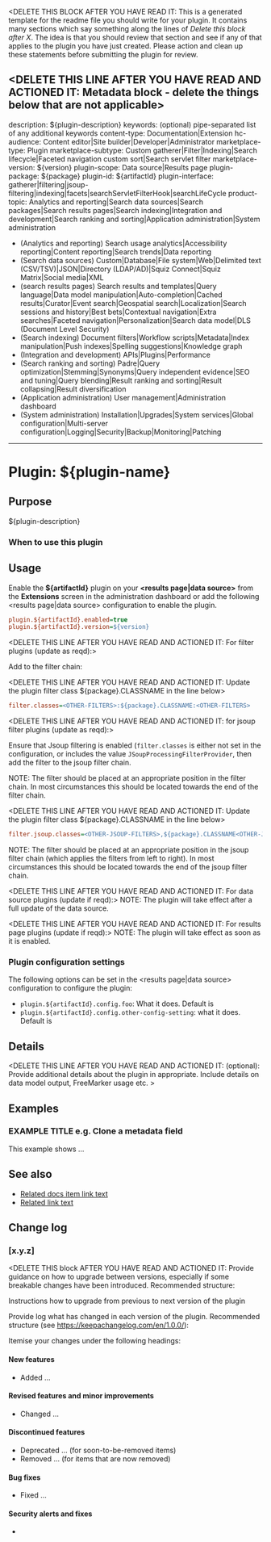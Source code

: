 <DELETE THIS BLOCK AFTER YOU HAVE READ IT:
    This is a generated template for the readme file you should write for your plugin. It contains many sections which say something along the lines of _Delete this block after X_.
    The idea is that you should review that section and see if any of that applies to the plugin you have just created. Please action and clean up these statements before submitting the plugin for review.
>


<DELETE THIS LINE AFTER YOU HAVE READ AND ACTIONED IT: Metadata block - delete the things below that are not applicable>
---
description: ${plugin-description}
keywords: (optional) pipe-separated list of any additional keywords
content-type: Documentation|Extension
hc-audience: Content editor|Site builder|Developer|Administrator
marketplace-type: Plugin
marketplace-subtype: Custom gatherer|Filter|Indexing|Search lifecycle|Faceted navigation custom sort|Search servlet filter
marketplace-version: ${version}
plugin-scope: Data source|Results page
plugin-package: ${package}
plugin-id: ${artifactId}
plugin-interface: gatherer|filtering|jsoup-filtering|indexing|facets|searchServletFilterHook|searchLifeCycle
product-topic: Analytics and reporting|Search data sources|Search packages|Search results pages|Search indexing|Integration and development|Search ranking and sorting|Application administration|System administration
<DELETE THIS BLOCK AFTER YOU HAVE READ AND ACTIONED IT: Combine the chosen keywords below into a single product-subtopic: line formatted the same way as the product-topic line above. subtopics below are grouped by the topic to make it easier to apply the appropriate sub topics>
* (Analytics and reporting) Search usage analytics|Accessibility reporting|Content reporting|Search trends|Data reporting
* (Search data sources) Custom|Database|File system|Web|Delimited text (CSV/TSV)|JSON|Directory (LDAP/AD)|Squiz Connect|Squiz Matrix|Social media|XML
* (search results pages) Search results and templates|Query language|Data model manipulation|Auto-completion|Cached results|Curator|Event search|Geospatial search|Localization|Search sessions and history|Best bets|Contextual navigation|Extra searches|Faceted navigation|Personalization|Search data model|DLS (Document Level Security)
* (Search indexing) Document filters|Workflow scripts|Metadata|Index manipulation|Push indexes|Spelling suggestions|Knowledge graph
* (Integration and development) APIs|Plugins|Performance
* (Search ranking and sorting) Padre|Query optimization|Stemming|Synonyms|Query independent evidence|SEO and tuning|Query blending|Result ranking and sorting|Result collapsing|Result diversification
* (Application administration) User management|Administration dashboard
* (System administration) Installation|Upgrades|System services|Global configuration|Multi-server configuration|Logging|Security|Backup|Monitoring|Patching
---

# Plugin: ${plugin-name}

## Purpose

<DELETE THIS LINE AFTER YOU HAVE READ AND ACTIONED IT: Provide a concise description of the purpose of the plugin.>

${plugin-description}

<DELETE THIS LINE AFTER YOU HAVE READ AND ACTIONED IT: e.g. This plugin can be used to transform and modify JSON data before it is indexed.>

### When to use this plugin

<DELETE THIS LINE AFTER YOU HAVE READ AND ACTIONED IT: e.g. Use this plugin if you need to make changes to JSON data that has been downloaded so that the changes are reflected within the search index.>

## Usage

Enable the **${artifactId}** plugin on your **<results page|data source>** from the **Extensions** screen in the administration dashboard or add the following <results page|data source> configuration to enable the plugin.

```ini
plugin.${artifactId}.enabled=true
plugin.${artifactId}.version=${version}
```

<DELETE THIS LINE AFTER YOU HAVE READ AND ACTIONED IT: For filter plugins (update as reqd):>

Add <FILTER NAME> to the filter chain:

<DELETE THIS LINE AFTER YOU HAVE READ AND ACTIONED IT: Update the plugin filter class ${package}.CLASSNAME in the line below>
```ini
filter.classes=<OTHER-FILTERS>:${package}.CLASSNAME:<OTHER-FILTERS>
```

<DELETE THIS LINE AFTER YOU HAVE READ AND ACTIONED IT: for jsoup filter plugins (update as reqd):>

Ensure that Jsoup filtering is enabled (`filter.classes` is either not set in the configuration, or includes the value `JSoupProcessingFilterProvider`, then add the <NAME> filter to the jsoup filter chain.

NOTE: The <NAME> filter should be placed at an appropriate position in the filter chain. In most circumstances this should be located towards the end of the filter chain.

<DELETE THIS LINE AFTER YOU HAVE READ AND ACTIONED IT: Update the plugin filter class ${package}.CLASSNAME in the line below>
```ini
filter.jsoup.classes=<OTHER-JSOUP-FILTERS>,${package}.CLASSNAME<OTHER-JSOUP-FILTERS>
```

NOTE: The <NAME> filter should be placed at an appropriate position in the jsoup filter chain (which applies the filters from left to right). In most circumstances this should be located towards the end of the jsoup filter chain.

<DELETE THIS LINE AFTER YOU HAVE READ AND ACTIONED IT: For data source plugins (update if reqd):>
NOTE: The plugin will take effect after a full update of the data source.

<DELETE THIS LINE AFTER YOU HAVE READ AND ACTIONED IT: For results page plugins (update if reqd):>
NOTE: The plugin will take effect as soon as it is enabled.

### Plugin configuration settings

The following options can be set in the <results page|data source> configuration to configure the plugin:

* `plugin.${artifactId}.config.foo`: What it does. Default is <the default value>
* `plugin.${artifactId}.config.other-config-setting`: what it does. Default is <the default value>

## Details

<DELETE THIS LINE AFTER YOU HAVE READ AND ACTIONED IT: (optional): Provide additional details about the plugin in appropriate. Include details on data model output, FreeMarker usage etc. >

## Examples

<DELETE THIS LINE AFTER YOU HAVE READ AND ACTIONED IT: Provide relevant examples showing how to use the different functionality provided by the plugin. >

### EXAMPLE TITLE e.g. Clone a metadata field

This example shows ...

## See also

<DELETE THIS LINE AFTER YOU HAVE READ AND ACTIONED IT: List any relevant related links here>

* [Related docs item link text](/path/to/docs-page-item.md)
* [Related link text](https://link.to/related/page.html)

## Change log

### [x.y.z]

<DELETE THIS block AFTER YOU HAVE READ AND ACTIONED IT: Provide guidance on how to upgrade between versions, especially if some breakable changes have been introduced.
Recommended structure:

Instructions how to upgrade from previous to next version of the plugin


Provide log what has changed in each version of the plugin.
Recommended structure (see https://keepachangelog.com/en/1.0.0/):

Itemise your changes under the following headings:
>

#### New features

* Added ...

#### Revised features and minor improvements

* Changed ...

#### Discontinued features

* Deprecated ... (for soon-to-be-removed items)
* Removed ... (for items that are now removed)

#### Bug fixes

* Fixed ...

#### Security alerts and fixes

*